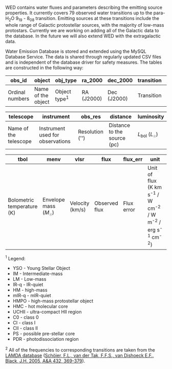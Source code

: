 WED contains water fluxes and parameters describing the emitting source properties. It currently covers 79 observed water transitions up to the para-H<sub>2</sub>O 9<sub>19</sub> - 8<sub>08</sub> transition. Emitting sources at these transitions include the whole range of Galactic protostellar sources, with the majority of low-mass protostars. Currently we are working on adding all of the Galactic data to the database. In the future we will also extend WED with the extragalactic data.

Water Emission Database is stored and extended using the MySQL Database Service. The data is shared through regularly updated CSV files and is independent of the database driver for safety measures. The tables are constructed in the following way:

| obs_id  | object | obj_type | ra_2000 | dec_2000 | transition | freq | 
| ---- | ---- | ---- | ---- | ---- | ---- | ---- |
| Ordinal numbers | Name of the object | Object type<sup>1</sup> | RA (J2000) | Dec (J2000) | Transition | Frequency (GHz)<sup>2</sup> |

|telescope | instrument | obs_res | distance | luminosity| 
| ---- | ---- | ---- | ---- | ---- |
| Name of the telescope | Instrument used for observations | Resolution ('') | Distance to the source (pc)| *L*<sub>bol</sub> (*L*<sub><span style='font-size:10px;'>&#9737;</span></sub>) |

| tbol | menv | vlsr | flux | flux_err | unit | ref | extra |
| ---- | ---- | ---- | ---- | ---- | ---- | ---- | ---- |
|  Bolometric temperature (K) | Envelope mass (*M*<sub><span style='font-size:10px;'>&#9737;</span></sub>) | Velocity (km/s) | Observed flux | Flux error | Unit of flux <br>(K km s<sup>-1</sup> / W cm<sup>-2</sup> / W m<sup>-2</sup> / erg s<sup>-1</sup> cm<sup>-2</sup>) | References to flux measurements | Additional information |

<sup>1</sup> 
Legend:
 - YSO   - Young Stellar Object
 - IM    - Intermediate-mass
 - LM    - Low-mass
 - IR-q  - IR-quiet
 - HM    - high-mass
 - mIR-q - mIR-quiet
 - HMPO  - high-mass protostellar object
 - HMC   - hot molecular core
 - UCHII - ultra-compact HII region
 - C0    - class 0
 - CI    - class I
 - CII   - class II
 - PS    - possible pre-stellar core
 - PDR   - photodissociation region

<sup>2</sup> All of the frequencies to corresponding transitions are taken from the [LAMDA database](https://home.strw.leidenuniv.nl/~moldata/) ([Schöier, F.L., van der Tak, F.F.S., van Dishoeck E.F., Black, J.H. 2005, A&A 432, 369-379](https://ui.adsabs.harvard.edu/abs/2005A%26A...432..369S/abstract)).
